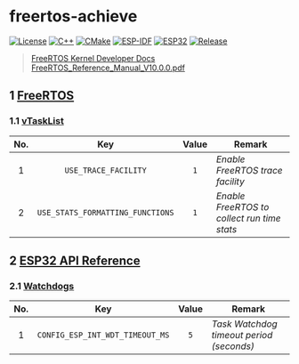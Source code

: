 # freertos-achieve

[![License](https://img.shields.io/badge/License-MIT-important.svg?style=flat&logo=github)](https://www.mit-license.org)
[![C++](https://img.shields.io/badge/C++-11-success.svg?style=flat&logo=cplusplus)](https://isocpp.org)
[![CMake](https://img.shields.io/badge/CMake-3.5-success.svg?style=flat&logo=cmake)](https://cmake.org/cmake/help/v3.5)
[![ESP-IDF](https://img.shields.io/badge/ESP_IDF-4.4-success.svg?style=flat&logo=espressif)](https://dl.espressif.com/dl/esp-idf/?idf=4.4)
[![ESP32](https://img.shields.io/badge/ESP32-S3-success.svg?style=flat&logo=espHome)](https://docs.espressif.com/projects/esp-idf/zh_CN/v4.4/esp32s3/get-started/index.html)
[![Release](https://img.shields.io/badge/Release-0.4.0-informational.svg)](https://github.com/aaric/freertos-achieve/releases)

> [FreeRTOS Kernel Developer Docs](https://www.freertos.org/features.html)  
> [FreeRTOS_Reference_Manual_V10.0.0.pdf](https://www.freertos.org/Documentation/FreeRTOS_Reference_Manual_V10.0.0.pdf)

## 1 [FreeRTOS](https://docs.espressif.com/projects/esp-idf/en/release-v4.4/esp32/api-reference/system/freertos.html)

### 1.1 [vTaskList](https://www.freertos.org/a00021.html#vTaskList)

|No.|Key|Value|Remark|
|:---:|:---:|:---:|-----|
|1|`USE_TRACE_FACILITY`|`1`|*Enable FreeRTOS trace facility*|
|2|`USE_STATS_FORMATTING_FUNCTIONS`|`1`|*Enable FreeRTOS to collect run time stats*|

## 2 [ESP32 API Reference](https://docs.espressif.com/projects/esp-idf/zh_CN/release-v4.4/esp32/api-reference/index.html)

### 2.1 [Watchdogs](https://docs.espressif.com/projects/esp-idf/en/release-v4.4/esp32/api-reference/system/wdts.html)

|No.|Key|Value|Remark|
|:---:|:---:|:---:|-----|
|1|`CONFIG_ESP_INT_WDT_TIMEOUT_MS`|`5`|*Task Watchdog timeout period (seconds)*|
